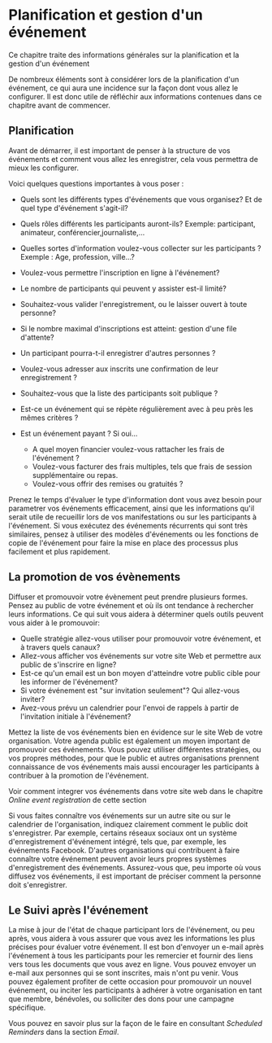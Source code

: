 Planification et gestion d'un événement
=======================================
Ce chapitre traite des informations générales sur la planification et la gestion d'un événement

De nombreux éléments sont à considérer lors de la planification d'un événement, ce qui aura une incidence sur la façon dont vous allez le configurer. Il est donc utile de réfléchir aux informations contenues dans ce chapitre avant de commencer.

**Planification**
-------------

Avant de démarrer, il est important de penser à la structure de vos événements et comment vous allez les enregistrer, cela vous permettra de mieux les configurer.

Voici quelques questions importantes à vous poser :

-   Quels sont les différents types d'événements que vous organisez? Et de quel type d'événement s'agit-il?

-   Quels rôles différents les participants auront-ils? Exemple: participant, animateur, conférencier,journaliste,...

-   Quelles sortes d'information voulez-vous collecter sur les participants ? Exemple : Age, profession, ville...?

-   Voulez-vous permettre l'inscription en ligne à l'événement?

-   Le nombre de participants qui peuvent y assister est-il limité?

-   Souhaitez-vous valider l'enregistrement, ou le laisser ouvert à toute personne?

-   Si le nombre maximal d'inscriptions est atteint: gestion d'une file d'attente? 

-   Un participant pourra-t-il enregistrer d'autres personnes ? 

-   Voulez-vous adresser aux inscrits une confirmation de leur enregistrement ? 

-   Souhaitez-vous que la liste des participants soit publique ? 

-   Est-ce un événement qui se répète régulièrement avec à peu près les mêmes critères ? 

-   Est un événement payant ? Si oui...

    -   A quel moyen financier voulez-vous rattacher les frais de l'événement ?
    -   Voulez-vous facturer des frais multiples, tels que frais de session supplémentaire ou repas. 
    -   Voulez-vous offrir des remises ou gratuités ?  

Prenez le temps d'évaluer le type d'information dont vous avez besoin pour parametrer vos événements efficacement, ainsi que les informations qu'il serait utile de recueillir lors de vos manifestations ou sur les participants à l'événement.
Si vous exécutez des événements récurrents qui sont très similaires, pensez à utiliser des modèles d'événements ou les fonctions de copie de l'événement pour faire la mise en place des processus plus facilement et plus rapidement.


**La promotion de vos évènements**
------------------------------

Diffuser et promouvoir votre évènement peut prendre plusieurs formes. Pensez au public de votre événement et où ils ont tendance à rechercher leurs informations. 
Ce qui suit vous aidera à déterminer quels outils peuvent vous aider à le promouvoir:

-  Quelle stratégie allez-vous utiliser pour promouvoir votre événement, et à travers quels canaux?
-  Allez-vous afficher vos événements sur votre site Web et permettre aux public de s'inscrire en ligne?
-  Est-ce qu'un email est un bon moyen d'atteindre votre public cible pour les informer de l'événement?
-  Si votre événement est "sur invitation seulement"? Qui allez-vous inviter?
-  Avez-vous prévu un calendrier pour l'envoi de rappels à partir de l'invitation initiale à l'événement?

Mettez la liste de vos événements bien en évidence sur le site Web de votre organisation. Votre agenda public est également un moyen important de promouvoir ces événements. Vous pouvez utiliser différentes stratégies, ou vos propres méthodes, pour que le public et autres organisations prennent connaissance de vos événements mais aussi encourager les participants à contribuer à la promotion de l'événement.

Voir comment integrer vos événements dans votre site web dans le chapitre  *Online event registration*  de cette section 

Si vous faites connaître vos événements sur un autre site ou sur le calendrier de l'organisation, indiquez clairement comment le public doit s'enregistrer. Par exemple, certains réseaux sociaux ont un système d'enregistrement d'événement intégré, tels que, par exemple, les événements Facebook. D'autres organisations qui contribuent à faire connaître votre événement peuvent avoir leurs propres systèmes d'enregistrement des événements. Assurez-vous que, peu importe où vous diffusez vos événements, il est important de préciser comment la personne doit s'enregistrer.

**Le Suivi après l'événement**
----------------------------

La mise à jour de l'état de chaque participant lors de l'événement, ou peu après, vous aidera à vous assurer que vous avez les informations les plus précises pour évaluer votre événement.
Il est bon d'envoyer un e-mail après l'événement à tous les participants pour les remercier et fournir des liens vers tous les documents que vous avez en ligne.
Vous pouvez envoyer un e-mail aux personnes qui se sont inscrites, mais n'ont pu venir. Vous pouvez également profiter de cette occasion pour promouvoir un nouvel événement, ou inciter les participants à adhérer à votre organisation en tant que membre, bénévoles, ou solliciter des dons pour une campagne spécifique.
 
Vous pouvez en savoir plus sur la façon de le faire en consultant *Scheduled Reminders* dans la section *Email*.
